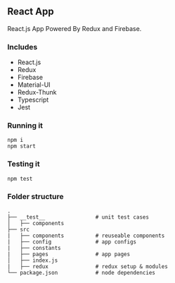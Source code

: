 

## React App

React.js App Powered By Redux and Firebase.

### Includes

- React.js
- Redux
- Firebase
- Material-UI
- Redux-Thunk
- Typescript
- Jest

### Running it

```
npm i
npm start
```

### Testing it

```
npm test
```

### Folder structure

    .
    ├── __test__				# unit test cases
    │   ├── components
    ├── src
    |   ├── components        	# reuseable components
    |   ├── config				# app configs
    |   ├── constants
	|   ├── pages             	# app pages
    │   ├── index.js
    |	├── redux               # redux setup & modules
    └── package.json          	# node dependencies
